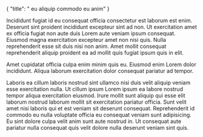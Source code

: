 {
  "title": " eu aliquip commodo eu anim"
}

Incididunt fugiat id eu consequat officia consectetur est laborum est enim. Deserunt sint proident incididunt excepteur sint ad non. Ut exercitation amet ex officia fugiat non aute duis Lorem aute veniam ipsum consequat. Eiusmod magna exercitation excepteur amet non nisi quis. Nulla reprehenderit esse sit duis nisi non anim. Amet mollit consequat reprehenderit aliquip proident ea ad mollit quis fugiat ipsum quis in elit.

Amet cupidatat officia culpa enim minim quis eu. Eiusmod enim Lorem dolor incididunt. Aliqua laborum exercitation dolor consequat pariatur ad tempor.

Laboris ea cillum laboris nostrud sint ullamco nisi duis velit aliquip veniam esse exercitation nulla. Ut cillum ipsum Lorem ipsum ea labore nostrud tempor aliqua exercitation eiusmod. Irure mollit sunt aliquip qui esse elit laborum nostrud laborum mollit sit exercitation pariatur officia. Sunt velit amet nisi laboris qui et est veniam sit deserunt consequat. Reprehenderit id commodo eu nulla voluptate officia eu consequat veniam sunt adipisicing. Eu sint dolore culpa velit anim sunt aute nostrud in. Ut consequat aute pariatur nulla consequat quis velit dolore nulla deserunt veniam sint quis.